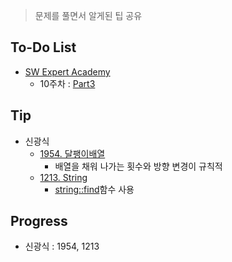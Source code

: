 > 문제를 풀면서 알게된 팁 공유

## To-Do List
- [SW Expert Academy](https://www.swexpertacademy.com/main/main.do)
    - 10주차 : [Part3](https://www.swexpertacademy.com/main/talk/solvingClub/problemBoxDetail.do?solveclubId=AV6kld8aisgDFASb&probBoxId=AV-HZfeqN3ADFASP&leftPage=1) 
    
## Tip
- 신광식
    - [1954. 달팽이배열](https://github.com/mel1015/algorithm-study/blob/1954/algorithm-study/week_10/1954_mel1015.cpp)
        - 배열을 채워 나가는 횟수와 방향 변경이 규칙적
    - [1213. String](https://github.com/mel1015/algorithm-study/blob/1213/algorithm-study/week_10/1213_mel1015.cpp)
        - [string::find](http://www.cplusplus.com/reference/string/string/find/)함수 사용
        
## Progress
- 신광식 : 1954, 1213
